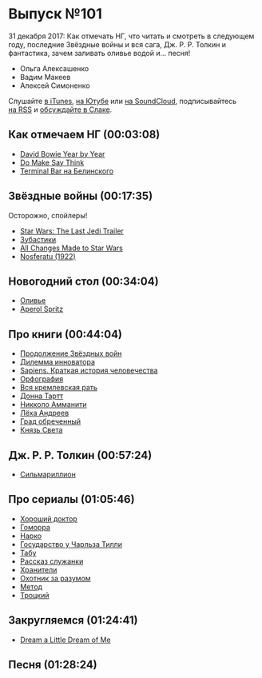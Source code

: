 # Выпуск №101

31 декабря 2017: Как отмечать НГ, что читать и смотреть в следующем году, последние Звёздные войны и вся сага, Дж. Р. Р. Толкин и фантастика, зачем заливать оливье водой и… песня!

- Ольга Алексашенко
- Вадим Макеев
- Алексей Симоненко

Слушайте [в iTunes](https://itunes.apple.com/ru/podcast/veb-standarty/id1080500016), [на Ютубе](https://www.youtube.com/playlist?list=PLMBnwIwFEFHcwuevhsNXkFTcadeX5R1Go) или [на SoundCloud](https://soundcloud.com/web-standards), подписывайтесь [на RSS](https://pcr.apple.com/id1080500016) и [обсуждайте в Слаке](http://slack.web-standards.ru/).

## Как отмечаем НГ (00:03:08)

- [David Bowie Year by Year](http://ultimateclassicrock.com/david-bowie-year-by-year-photos/)
- [Do Make Say Think](http://domakesaythink.com/)
- [Terminal Bar на Белинского](http://www.the-village.ru/village/food/new-place/160295-terminal-bar)

## Звёздные войны (00:17:35)

Осторожно, спойлеры!

- [Star Wars: The Last Jedi Trailer](https://youtu.be/Q0CbN8sfihY)
- [Зубастики](https://ru.wikipedia.org/wiki/Зубастики_(фильм))
- [All Changes Made to Star Wars](https://youtu.be/RNbzSH84mj0)
- [Nosferatu (1922)](https://youtu.be/dCT1YUtNOA8)

## Новогодний стол (00:34:04)

- [Оливье](https://ru.wikipedia.org/wiki/Оливье_(салат))
- [Aperol Spritz](https://en.wikipedia.org/wiki/Aperol_Spritz)

## Про книги (00:44:04)

- [Продолжение Звёздных войн](https://www.e-reading.club/series.aspx/3599/Zvezdnye_Voyny.html)
- [Дилемма инноватора](https://www.litres.ru/kleyton-kristensen/dilemma-innovatora-kak-iz-za-novyh-tehnologiy-pogibaut-silnye-kompanii/)
- [Sapiens. Краткая история человечества](https://www.litres.ru/uval-noy-harari/sapiens-kratkaya-istoriya-chelovechestva/)
- [Орфография](https://www.litres.ru/dmitriy-bykov/orfografiya/)
- [Вся кремлевская рать](https://www.litres.ru/mihail-zygar/vsya-kremlevskaya-rat-kratkaya-istoriya-sovremennoy-rossii/)
- [Донна Тартт](https://www.litres.ru/donna-tartt-2/)
- [Никколо Амманити](https://ru.wikipedia.org/wiki/Амманити,_Никколо)
- [Лёха Андреев](http://fuga.ru/)
- [Град обреченный](https://www.litres.ru/arkadiy-i-boris-strugackie/grad-obrechennyy-121732/)
- [Князь Света](https://ru.wikipedia.org/wiki/Князь_Света)

## Дж. Р. Р. Толкин (00:57:24)

- [Сильмариллион](https://www.litres.ru/dzhon-tolkin/silmarillion-10743047/)

## Про сериалы (01:05:46)

- [Хороший доктор](https://ru.wikipedia.org/wiki/Хороший_доктор_(телесериал))
- [Гоморра](https://ru.wikipedia.org/wiki/Гоморра_(телесериал))
- [Нарко](https://ru.wikipedia.org/wiki/Нарко_(телесериал))
- [Государство у Чарльза Тилли](https://youtu.be/DN6WKAqfGvY)
- [Табу](https://ru.wikipedia.org/wiki/Табу_(телесериал))
- [Рассказ служанки](https://ru.wikipedia.org/wiki/Рассказ_служанки_(телесериал))
- [Хранители](https://ru.wikipedia.org/wiki/Хранители_(фильм))
- [Охотник за разумом](https://ru.wikipedia.org/wiki/Охотник_за_разумом)
- [Метод](https://ru.wikipedia.org/wiki/Метод_(телесериал))
- [Троцкий](https://ru.wikipedia.org/wiki/Троцкий_(телесериал))

## Закругляемся (01:24:41)

- [Dream a Little Dream of Me](https://en.wikipedia.org/wiki/Dream_a_Little_Dream_of_Me)

## Песня (01:28:24)

